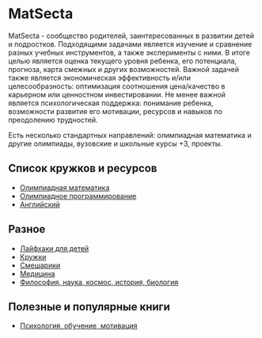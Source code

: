 # MatSecta

MatSecta - сообщество родителей, заинтересованных в развитии детей и подростков. Подходящими задачами является изучение и сравнение разных учебных инструментов, а также эксперименты с ними. В итоге целью является оценка текущего уровня ребенка, его потенциала, прогноза, карта смежных и других возможностей. 
Важной задачей также является экономическая эффективность и/или целесообразность:
оптимизация соотношения цена/качество в карьерном или ценностном инвестировании.
Не менее важной является психологическая поддержка: понимание ребенка, возможности развития его мотивации, ресурсов и навыков по преодолению трудностей.

Есть несколько стандартных направлений: олимпиадная математика и другие олимпиады, вузовские и школьные курсы +3, проекты.

## Список кружков и ресурсов
 * [Олимпиадная математика](Mat.md)
 * [Олимпиадное программирование](Algo.md)
 * [Английский](English.md) 
 
## Разное 
 * [Лайфхаки для детей](Life.md)
 * [Кружки](Etc.md)
 * [Смешарики](Smeshariki.md) 
 * [Медицина](Med.md)  
 * [Философия, наука, космос, история, биология](Pop.md)

## Полезные и популярные книги
 * [Психология, обучение, мотивация](Self.md) 

